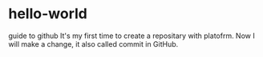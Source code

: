 # hello-world
guide to github
It's my first time to create a repositary with platofrm. 
Now I will make a change, it also called commit in GitHub. 
